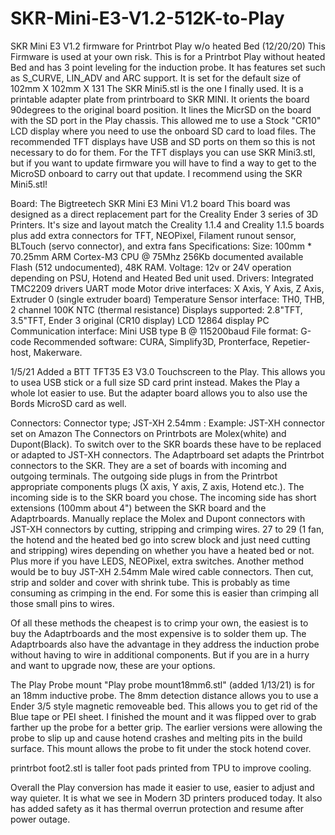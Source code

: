 # SKR-Mini-E3-V1.2-512K-to-Play
SKR Mini E3 V1.2 firmware for Printrbot Play w/o heated Bed (12/20/20)
This Firmware is used at your own risk.
This is for a Printrbot Play without heated Bed and has 3 point leveling for the induction probe. It has features set such as S_CURVE, LIN_ADV and ARC support.
It is set for the default size of 102mm X 102mm X 131
The SKR Mini5.stl is the one I finally used. It is a printable adapter plate from printrboard to SKR MINI. It orients the board 90degrees to the original board position. It lines the MicrSD on the board with the SD port in the Play chassis. This allowed me to use a Stock "CR10" LCD display where you need to use the onboard SD card to load files. The recommended TFT displays have USB and SD ports on them so this is not necessary to do for them. For the TFT displays you can use SKR Mini3.stl, but if you want to update firmware you will have to find a way to get to the MicroSD onboard to carry out that update. I recommend using the SKR Mini5.stl!

Board:
The Bigtreetech SKR Mini E3 Mini V1.2 board This board was designed as a direct replacement part for the Creality Ender 3 series of 3D Printers. It's size and layout match the Creality 1.1.4 and Creality 1.1.5 boards plus add extra connectors for TFT, NEOPixel, Filament runout sensor, BLTouch (servo connector), and extra fans
Specifications: Size: 100mm * 70.25mm
ARM Cortex-M3 CPU @ 75Mhz 256Kb documented available Flash (512 undocumented), 48K RAM.
Voltage: 12v or 24V operation depending on PSU, Hotend and Heated Bed unit used.
Drivers: Integrated TMC2209 drivers UART mode
Motor drive interfaces: X Axis, Y Axis, Z Axis, Extruder 0 (single extruder board)
Temperature Sensor interface: TH0, THB, 2 channel 100K NTC (thermal resistance)
Displays supported: 2.8"TFT, 3.5"TFT, Ender 3 original (CR10 display) LCD 12864 display
PC Communication interface: Mini USB type B @ 115200baud
File format: G-code
Recommended software: CURA, Simplify3D, Pronterface, Repetier-host, Makerware.

1/5/21 Added a BTT TFT35 E3 V3.0 Touchscreen to the Play. This allows you to usea USB stick or a full size SD card print instead. Makes the Play a whole lot easier to use. But the adapter board allows you to also use the Bords MicroSD card as well.

Connectors:
Connector type; JST-XH 2.54mm : Example: JST-XH connector set on Amazon
The Connectors on Printrbots are Molex(white) and Dupont(Black). To switch over to the SKR boards these have to be replaced or adapted to JST-XH connectors.
The Adaptrboard set adapts the Printrbot connectors to the SKR. They are a set of boards with incoming and outgoing terminals. The outgoing side plugs in from the Printrbot appropriate components plugs (X axis, Y axis, Z axis, Hotend etc.). The incoming side is to the SKR board you chose. The incoming side has short extensions (100mm about 4") between the SKR board and the Adaptrboards.
Manually replace the Molex and Dupont connectors with JST-XH connectors by cutting, stripping and crimping wires. 27 to 29 (1 fan, the hotend and the heated bed go into screw block and just need cutting and stripping) wires depending on whether you have a heated bed or not. Plus more if you have LEDS, NEOPixel, extra switches.
Another method would be to buy JST-XH 2.54mm Male wired cable connectors. Then cut, strip and solder and cover with shrink tube. This is probably as time consuming as crimping in the end. For some this is easier than crimping all those small pins to wires.

Of all these methods the cheapest is to crimp your own, the easiest is to buy the Adaptrboards and the most expensive is to solder them up. The Adaptrboards also have the advantage in they address the induction probe without having to wire in additional components. But if you are in a hurry and want to upgrade now, these are your options.

The Play Probe mount "Play probe mount18mm6.stl" (added 1/13/21) is for an 18mm inductive probe. The 8mm detection distance allows you to use a Ender 3/5 style magnetic removeable bed. This allows you to get rid of the Blue tape or PEI sheet. I finished the mount and it was flipped over to grab farther up the probe for a better grip. The earlier versions were allowing the probe to slip up and cause hotend crashes and melting pits in the build surface. This mount allows the probe to fit under the stock hotend cover.

printrbot foot2.stl is taller foot pads printed from TPU to improve cooling.

Overall the Play conversion has made it easier to use, easier to adjust and way quieter. It is what we see in Modern 3D printers produced today. It also has added safety as it has thermal overrun protection and resume after power outage. 

